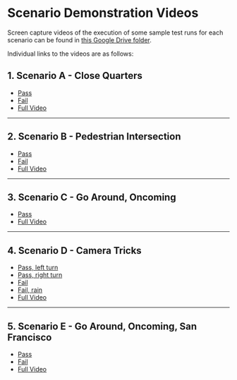 # Scenario Demonstration Videos

Screen capture videos of the execution of some sample test runs for each scenario can be found in [this Google Drive folder](https://drive.google.com/drive/folders/1MKih9T7vX3yiayxU_tqrJmGoZ6L8Yzu6?usp=sharing).

Individual links to the videos are as follows:
## 1. Scenario A - Close Quarters
* [Pass](https://drive.google.com/file/d/1rjfMbXyHtw-7PXgw-uFUZ66OuBT8whTw/view?usp=sharing)
* [Fail](https://drive.google.com/file/d/1D3L83d0_kDI9SSkPDlIa2pXw_6vC4yvt/view?usp=sharing)
* [Full Video](https://drive.google.com/file/d/1hHxLwBG64KfDNAwzSJTucmTjKTwsDuWQ/view?usp=sharing)
***

## 2. Scenario B - Pedestrian Intersection
* [Pass](https://drive.google.com/file/d/1NPV_29JlQ9tXQzMpp4vPS18OiGk_HHjM/view?usp=sharing)
* [Fail](https://drive.google.com/file/d/1j_4c6MwFJTkMMRLAxK465oA4GiwHAYyZ/view?usp=sharing)
* [Full Video](https://drive.google.com/file/d/1Qi7gKTqztIP7XIfzo7L-MSW1ERPCY6m_/view?usp=sharing)
***

## 3. Scenario C - Go Around, Oncoming
* [Pass](https://drive.google.com/file/d/17yh5_rDVK39CGBzgT9vokshgZSmts8Pi/view?usp=sharing)
* [Full Video](https://drive.google.com/file/d/1e06bGICz1bWh1UjVSDkWIBfnN9_qnrTv/view?usp=sharing)
***

## 4. Scenario D - Camera Tricks
* [Pass, left turn](https://drive.google.com/file/d/1YkE3ZZHvG_3wz_6wcFDpD3at5XSNsszs/view?usp=sharing)
* [Pass, right turn](https://drive.google.com/file/d/1XdrIKd9MldOrOah-QckyjU5M9VSUR5o9/view?usp=sharing)
* [Fail](https://drive.google.com/file/d/1pA0Z8DUqznCG2OqqThI2FvqIVrN8Zu4F/view?usp=sharing)
* [Fail, rain](https://drive.google.com/file/d/1jmCBBX247VDDdcy9DsTAE-WOpEAOn7sX/view?usp=sharing)
* [Full Video](https://drive.google.com/file/d/1We0abqeXD_b4NScZTYS6fWV7m81vcwjD/view?usp=sharing)
***

## 5. Scenario E - Go Around, Oncoming, San Francisco
* [Pass](https://drive.google.com/file/d/17cQ00HeMe_sgSAjM9qoJAEmNvNsHldSC/view?usp=sharing)
* [Fail](https://drive.google.com/file/d/15wnNWyEZ5udVS62f1Xfeff5xmFlWmLrO/view?usp=sharing)
* [Full Video](https://drive.google.com/file/d/1b97xMAUZINUvBjhUa8JCLrP0syRYriAn/view?usp=sharing)